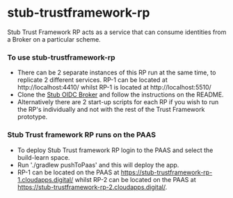 # stub-trustframework-rp

Stub Trust Framework RP acts as a service that can consume identities from a Broker on a particular scheme.  

### To use stub-trustframework-rp
* There can be 2 separate instances of this RP run at the same time, to replicate 2 different services. RP-1 can be located at http://localhost:4410/ whilst RP-1 is located at http://localhost:5510/
* Clone the [Stub OIDC Broker](https://github.com/alphagov/stub-oidc-broker) and follow the instructions on the README. 
* Alternatively there are 2 start-up scripts for each RP if you wish to run the RP's individually and not with the rest of the Trust Framework prototype. 

### Stub Trust framework RP runs on the PAAS
* To deploy Stub Trust framework RP login to the PAAS and select the build-learn space. 
* Run './gradlew pushToPaas' and this will deploy the app.
* RP-1 can be located on the PAAS at https://stub-trustframework-rp-1.cloudapps.digital/ whilst RP-2 can be located on the PAAS at https://stub-trustframework-rp-2.cloudapps.digital/.
